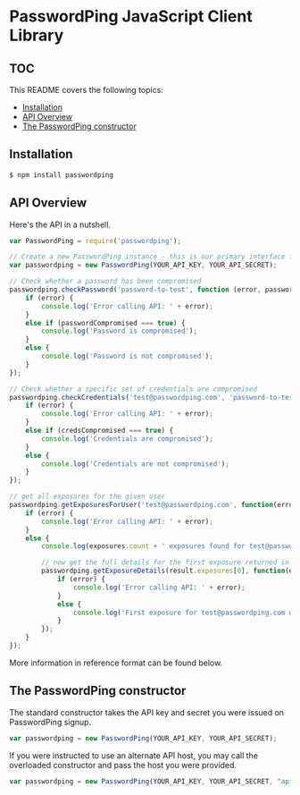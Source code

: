 # PasswordPing JavaScript Client Library

## TOC

This README covers the following topics:

- [Installation](#installation)
- [API Overview](#api-overview)
- [The PasswordPing constructor](#the-passwordping-constructor)

## Installation

```sh
$ npm install passwordping
```

## API Overview

Here's the API in a nutshell.

```js
var PasswordPing = require('passwordping');

// Create a new PasswordPing instance - this is our primary interface for making API calls
var passwordping = new PasswordPing(YOUR_API_KEY, YOUR_API_SECRET);

// Check whether a password has been compromised
passwordping.checkPassword('password-to-test', function (error, passwordCompromised) {
    if (error) {
        console.log('Error calling API: ' + error);
    }
    else if (passwordCompromised === true) {
        console.log('Password is compromised');
    }
    else {
        console.log('Password is not compromised');
    }
});

// Check whether a specific set of credentials are compromised
passwordping.checkCredentials('test@passwordping.com', 'password-to-test', function (error, credsCompromised) {
    if (error) {
        console.log('Error calling API: ' + error);
    }
    else if (credsCompromised === true) {
        console.log('Credentials are compromised');
    }
    else {
        console.log('Credentials are not compromised');
    }
});

// get all exposures for the given user
passwordping.getExposuresForUser('test@passwordping.com', function(error, result) {
    if (error) {
        console.log('Error calling API: ' + error);
    }
    else {
        console.log(exposures.count + ' exposures found for test@passwordping.com');

        // now get the full details for the first exposure returned in the list
        passwordping.getExposureDetails(result.exposures[0], function(error, exposureDetails) {
            if (error) {
                console.log('Error calling API: ' + error);
            }
            else {
                console.log('First exposure for test@passwordping.com was ' + exposureDetails.title);
            }
        });
    }
});

```

More information in reference format can be found below.

## The PasswordPing constructor

The standard constructor takes the API key and secret you were issued on PasswordPing signup.

```js
var passwordping = new PasswordPing(YOUR_API_KEY, YOUR_API_SECRET);
```

If you were instructed to use an alternate API host, you may call the overloaded constructor and pass the host you were provided.

```js
var passwordping = new PasswordPing(YOUR_API_KEY, YOUR_API_SECRET, "api-alt.passwordping.com");
```
